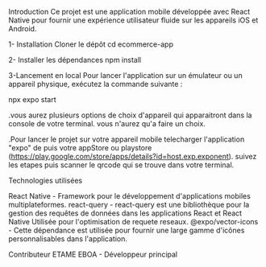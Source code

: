 Introduction
Ce projet est une application mobile développée avec React Native pour fournir une expérience utilisateur fluide sur les appareils iOS et Android.

1- Installation
Cloner le dépôt
cd ecommerce-app

2- Installer les dépendances
npm install 

3-Lancement en local
Pour lancer l'application sur un émulateur ou un appareil physique, exécutez la commande suivante :

npx expo start

.vous aurez plusieurs options de choix d'appareil qui apparaitront dans la console de votre terminal.
vous n'aurez qu'a faire un choix.

.Pour lancer le projet sur votre appareil mobile telecharger l'application "expo" de puis votre appStore ou playstore (https://play.google.com/store/apps/details?id=host.exp.exponent).
suivez les etapes puis scanner le qrcode qui se trouve dans votre terminal.


Technologies utilisées

React Native - Framework pour le développement d'applications mobiles multiplateformes.
react-query - react-query est une bibliothèque pour la gestion des requêtes de données dans les applications React et React Native Utilisée pour l'optimisation de requete reseaux.
@expo/vector-icons - Cette dépendance est utilisée pour fournir une large gamme d'icônes personnalisables dans l'application.




Contributeur
ETAME EBOA - Développeur principal